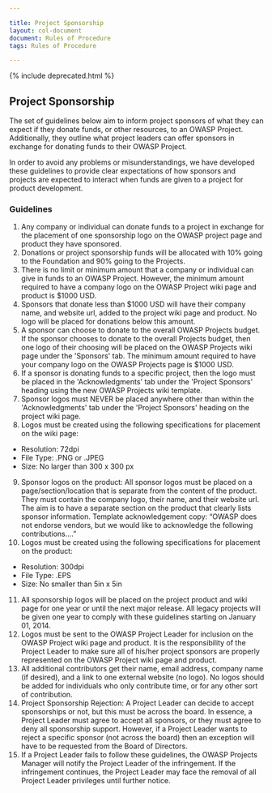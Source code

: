 ```yaml
---

title: Project Sponsorship
layout: col-document
document: Rules of Procedure
tags: Rules of Procedure

---
```


{% include deprecated.html %}

## Project Sponsorship

The set of guidelines below aim to inform project sponsors of what they can expect if they donate funds, or other resources, to an OWASP Project. Additionally, they outline what project leaders can offer sponsors in exchange for donating funds to their OWASP Project.

In order to avoid any problems or misunderstandings, we have developed these guidelines to provide clear expectations of how sponsors and projects are expected to interact when funds are given to a project for product development.

### Guidelines

1. Any company or individual can donate funds to a project in exchange for the placement of one sponsorship logo on the OWASP project page and product they have sponsored.
2. Donations or project sponsorship funds will be allocated with 10% going to the Foundation and 90% going to the Projects.
3. There is no limit or minimum amount that a company or individual can give in funds to an OWASP Project. However, the minimum amount required to have a company logo on the OWASP Project wiki page and product is $1000 USD.
4. Sponsors that donate less than $1000 USD will have their company name, and website url, added to the project wiki page and product. No logo will be placed for donations below this amount.
5. A sponsor can choose to donate to the overall OWASP Projects budget. If the sponsor chooses to donate to the overall Projects budget, then one logo of their choosing will be placed on the OWASP Projects wiki page under the 'Sponsors' tab. The minimum amount required to have your company logo on the OWASP Projects page is $1000 USD.
6. If a sponsor is donating funds to a specific project, then the logo must be placed in the 'Acknowledgments' tab under the 'Project Sponsors' heading using the new OWASP Projects wiki template.
7. Sponsor logos must NEVER be placed anywhere other than within the 'Acknowledgments' tab under the 'Project Sponsors' heading on the project wiki page.
8. Logos must be created using the following specifications for placement on the wiki page:
- Resolution: 72dpi
- File Type: .PNG or .JPEG
- Size: No larger than 300 x 300 px
9. Sponsor logos on the product: All sponsor logos must be placed on a page/section/location that is separate from the content of the product. They must contain the company logo, their name, and their website url. The aim is to have a separate section on the product that clearly lists sponsor information. Template acknowledgement copy: “OWASP does not endorse vendors, but we would like to acknowledge the following contributions....”
10. Logos must be created using the following specifications for placement on the product:
- Resolution: 300dpi
- File Type: .EPS
- Size: No smaller than 5in x 5in
11. All sponsorship logos will be placed on the project product and wiki page for one year or until the next major release. All legacy projects will be given one year to comply with these guidelines starting on January 01, 2014.
12. Logos must be sent to the OWASP Project Leader for inclusion on the OWASP Project wiki page and product. It is the responsibility of the Project Leader to make sure all of his/her project sponsors are properly represented on the OWASP Project wiki page and product.
13. All additional contributors get their name, email address, company name (if desired), and a link to one external website (no logo). No logos should be added for individuals who only contribute time, or for any other sort of contribution.
14. Project Sponsorship Rejection: A Project Leader can decide to accept sponsorships or not, but this must be across the board. In essence, a Project Leader must agree to accept all sponsors, or they must agree to deny all sponsorship support. However, if a Project Leader wants to reject a specific sponsor (not across the board) then an exception will have to be requested from the Board of Directors.
15. If a Project Leader fails to follow these guidelines, the OWASP Projects Manager will notify the Project Leader of the infringement. If the infringement continues, the Project Leader may face the removal of all Project Leader privileges until further notice.
